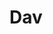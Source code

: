<h1> Dav </h1>

<a href="https://www.youtube.com/watch?v=dQw4w9WgXcQ&ab_channel=RickAstley" target="_blank" rel="noopener noreferrer">
  <img src="vff.png" width=250px style="textalign: center/>
</a>

<!--
**Blach15/Blach15** is a ✨ _special_ ✨ repository because its `README.md` (this file) appears on your GitHub profile.
